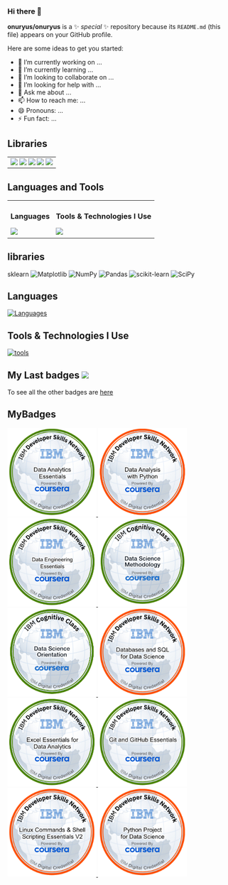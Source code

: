 ### Hi there 👋


**onuryus/onuryus** is a ✨ _special_ ✨ repository because its `README.md` (this file) appears on your GitHub profile.

Here are some ideas to get you started:

- 🔭 I’m currently working on ...
- 🌱 I’m currently learning ...
- 👯 I’m looking to collaborate on ...
- 🤔 I’m looking for help with ...
- 💬 Ask me about ...
- 📫 How to reach me: ...
- 😄 Pronouns: ...
- ⚡ Fun fact: ...


## Libraries
<table>
  <tr>
    <td>
      <img src="https://img.shields.io/badge/Matplotlib-%23ffffff.svg?style=for-the-badge&logo=Matplotlib&logoColor=black">
      <img src="https://img.shields.io/badge/numpy-%23013243.svg?style=for-the-badge&logo=numpy&logoColor=white">
      <img src="https://img.shields.io/badge/pandas-%23150458.svg?style=for-the-badge&logo=pandas&logoColor=white">
      <img src="https://img.shields.io/badge/scikit--learn-%23F7931E.svg?style=for-the-badge&logo=scikit-learn&logoColor=white">
      <img src="https://img.shields.io/badge/SciPy-%230C55A5.svg?style=for-the-badge&logo=scipy&logoColor=%white">
    </td>
  </tr>
</table>

## Languages and Tools

<table>
  <tr>
    <td style="vertical-align: top;">
      <h3>Languages</h3>
      <a href="https://skillicons.dev">
        <img src="https://skillicons.dev/icons?i=py,bash,mysql&theme=dark">
      </a>
    </td>
    <td style="vertical-align: top;">
      <h3>Tools & Technologies I Use</h3>
      <a href="https://skillicons.dev">
        <img src="https://skillicons.dev/icons?i=linux,ubuntu,windows,anaconda,debian,docker,git,github,latex,matlab,notion,vscode&theme=dark">
      </a>
    </td>
  </tr>
</table>




## libraries
sklearn
![Matplotlib](https://img.shields.io/badge/Matplotlib-%23ffffff.svg?style=for-the-badge&logo=Matplotlib&logoColor=black)
![NumPy](https://img.shields.io/badge/numpy-%23013243.svg?style=for-the-badge&logo=numpy&logoColor=white)
![Pandas](https://img.shields.io/badge/pandas-%23150458.svg?style=for-the-badge&logo=pandas&logoColor=white)
![scikit-learn](https://img.shields.io/badge/scikit--learn-%23F7931E.svg?style=for-the-badge&logo=scikit-learn&logoColor=white)
![SciPy](https://img.shields.io/badge/SciPy-%230C55A5.svg?style=for-the-badge&logo=scipy&logoColor=%white)



## Languages
[![Languages](https://skillicons.dev/icons?i=py,bash,mysql&theme=dark)](https://skillicons.dev)


## Tools & Technologies I Use
[![tools](https://skillicons.dev/icons?i=linux,ubuntu,windows,anaconda,debian,docker,git,github,latex,matlab,notion,vscode&theme=dark)](https://skillicons.dev)


<h2> My Last badges <img src = "https://media.giphy.com/media/3orifgYbnsq43eFsdO/giphy.gif" width="50"> </h2>

To see all the other badges are [here](https://www.credly.com/users/haci-aslan-onur-iscil/badges)

## MyBadges
<a href="https://www.credly.com/earner/earned/badge/3aa79de5-7ff3-4c59-9dc8-b30cb9094d89" target="_blank">
  <img width=200 height=200 src="badge_fig/Data_Analytics_Essentials.png" alt="Data_Analytics_Essentials.png">

<a href="https://www.credly.com/earner/earned/badge/795d1962-ac24-4b8e-a1ae-0ef73f6e03b8" target="_blank">
  <img width=200 height=200 src="badge_fig/Data_Analysis_with_Python.png" alt="Data_Analysis_with_Python.png">

<a href="https://www.credly.com/earner/earned/badge/edf831b1-4abe-439e-8880-25765c2a71a5" target="_blank">
  <img width=200 height=200 src="badge_fig/Data_Engineering_Essentials.png" alt="Data_Engineering_Essentials.png">


<a href="https://www.credly.com/earner/earned/badge/1ca30a59-cbe3-4360-8639-a23b7f0efc98" target="_blank">
  <img width=200 height=200 src="badge_fig/Data_Science_Methodology.png" alt="Data_Science_Methodology.png">

<a href="https://www.credly.com/earner/earned/badge/0610bda5-050c-47d7-90a8-c47e354590d4" target="_blank">
  <img width=200 height=200 src="badge_fig/data_science_orientation.png" alt="data_science_orientation.png">

<a href="https://www.credly.com/earner/earned/badge/c387381e-51fc-49b5-8d4d-8db6eaa8eab1" target="_blank">
  <img width=200 height=200 src="badge_fig/Databases_and_SQL_for_Data_Science.png" alt="Databases_and_SQL_for_Data_Science.png">
  
<a href="https://www.credly.com/earner/earned/badge/6345f685-f278-4cc8-b23d-04d77f3c991d" target="_blank">
  <img width=200 height=200 src="badge_fig/Excel_Essentials_for_Data_Analytics.png" alt="Excel_Essentials_for_Data_Analytics.png">

<a href="https://www.credly.com/earner/earned/badge/289b04f8-4b80-49fd-a6f2-8187c9e63101" target="_blank">
  <img width=200 height=200 src="badge_fig/Git_and_GitHub_Essentials.png" alt="Git_and_GitHub_Essentials.png">
  
<a href="https://www.credly.com/earner/earned/badge/c3c77ea9-2554-43d5-b3a5-1c55381960aa" target="_blank">
  <img width=200 height=200 src="badge_fig/Linux_Command_shell_Scripting_Essentials_V2.png" alt="Linux_Command_shell_Scripting_Essentials_V2.png">


<a href="https://www.credly.com/earner/earned/badge/0e67b3a1-cfa1-449b-91ab-c1dc74d454a9" target="_blank">
  <img width=200 height=200 src="badge_fig/Python_Project_for_Data_Science.png" alt="Python_Project_for_Data_Science.png">


